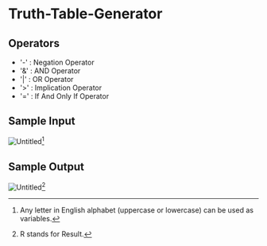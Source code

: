 # Truth-Table-Generator
## Operators
- '-' : Negation Operator
- '&' : AND Operator
- '|' : OR Operator
- '>' : Implication Operator
- '=' : If And Only If Operator

## Sample Input
![Untitled](https://user-images.githubusercontent.com/108730135/198838085-5239877a-6a97-415b-8ac1-39e2c8e4e054.png)[^1]

## Sample Output
![Untitled](https://user-images.githubusercontent.com/108730135/198838020-a6a94e7f-84d5-4adf-87a0-064c1fc6ca19.png)[^2]

[^1]: Any letter in English alphabet (uppercase or lowercase) can be used as variables.
[^2]: R stands for Result.
